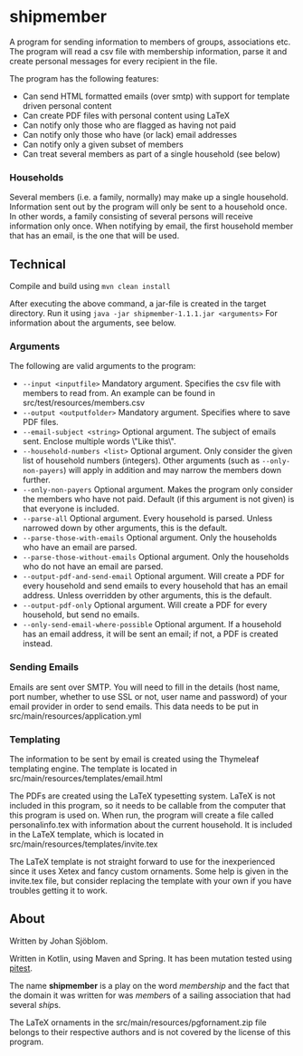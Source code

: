 # shipmember

A program for sending information to members of groups, associations etc. The program will read a csv file with membership information, parse it and create personal messages for every recipient in the file.

The program has the following features:
* Can send HTML formatted emails (over smtp) with support for template driven personal content
* Can create PDF files with personal content using LaTeX
* Can notify only those who are flagged as having not paid
* Can notify only those who have (or lack) email addresses
* Can notify only a given subset of members
* Can treat several members as part of a single household (see below)

### Households
Several members (i.e. a family, normally) may make up a single household. Information sent out by the program will only be sent to a household once. In other words, a family consisting of several persons will receive information only once. When notifying by email, the first household member that has an email, is the one that will be used.

## Technical
Compile and build using `mvn clean install`

After executing the above command, a jar-file is created in the target directory. Run it using `java -jar shipmember-1.1.1.jar <arguments>`
For information about the arguments, see below.

### Arguments
The following are valid arguments to the program:
* `--input <inputfile>` Mandatory argument. Specifies the csv file with members to read from. An example can be found in src/test/resources/members.csv
* `--output <outputfolder>` Mandatory argument. Specifies where to save PDF files.
* `--email-subject <string>` Optional argument. The subject of emails sent. Enclose multiple words \\\"Like this\\\".
* `--household-numbers <list>` Optional argument. Only consider the given list of household numbers (integers). Other arguments (such as `--only-non-payers`) will apply in addition and may narrow the members down further.
* `--only-non-payers` Optional argument. Makes the program only consider the members who have not paid. Default (if this argument is not given) is that everyone is included.
* `--parse-all` Optional argument. Every household is parsed. Unless narrowed down by other arguments, this is the default.
* `--parse-those-with-emails` Optional argument. Only the households who have an email are parsed.
* `--parse-those-without-emails` Optional argument. Only the households who do not have an email are parsed.
* `--output-pdf-and-send-email` Optional argument. Will create a PDF for every household and send emails to every household that has an email address. Unless overridden by other arguments, this is the default.
* `--output-pdf-only` Optional argument. Will create a PDF for every household, but send no emails.
* `--only-send-email-where-possible` Optional argument. If a household has an email address, it will be sent an email; if not, a PDF is created instead.

### Sending Emails
Emails are sent over SMTP. You will need to fill in the details (host name, port number, whether to use SSL or not, user name and password) of your email provider in order to send emails. This data needs to be put in src/main/resources/application.yml


### Templating
The information to be sent by email is created using the Thymeleaf templating engine. The template is located in src/main/resources/templates/email.html

The PDFs are created using the LaTeX typesetting system. LaTeX is not included in this program, so it needs to be callable from the computer that this program is used on. When run, the program will create a file called personalinfo.tex with information about the current household. It is included in the LaTeX template, which is located in src/main/resources/templates/invite.tex

The LaTeX template is not straight forward to use for the inexperienced since it uses Xetex and fancy custom ornaments. Some help is given in the invite.tex file, but consider replacing the template with your own if you have troubles getting it to work.


## About
Written by Johan Sjöblom.

Written in Kotlin, using Maven and Spring. It has been mutation tested using [pitest](https://pitest.org/).

The name **shipmember** is a play on the word *membership* and the fact that the domain it was written for was *member*s of a sailing association that had several *ship*s.

The LaTeX ornaments in the src/main/resources/pgfornament.zip file belongs to their respective authors and is not covered by the license of this program.
